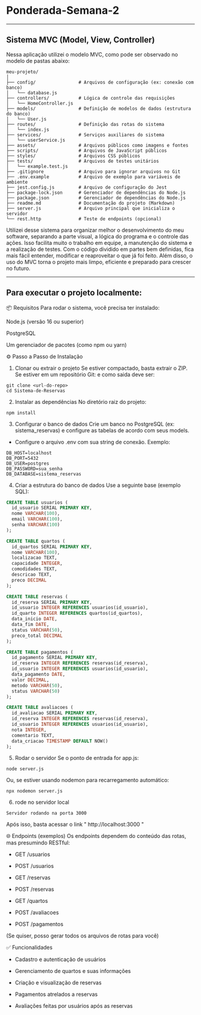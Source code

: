 ﻿# Ponderada-Semana-2
 
---

## Sistema MVC (Model, View, Controller)
Nessa aplicação utilizei o modelo MVC, como pode ser observado no modelo de pastas abaixo:

```
meu-projeto/
│
├── config/                # Arquivos de configuração (ex: conexão com banco)
│   └── database.js
├── controllers/           # Lógica de controle das requisições
│   └── HomeController.js
├── models/                # Definição de modelos de dados (estrutura do banco)
│   └── User.js
├── routes/                # Definição das rotas do sistema
│   └── index.js
├── services/              # Serviços auxiliares do sistema
│   └── userService.js
├── assets/                # Arquivos públicos como imagens e fontes
├── scripts/               # Arquivos de JavaScript públicos
├── styles/                # Arquivos CSS públicos
├── tests/                 # Arquivos de testes unitários
│   └── example.test.js
├── .gitignore             # Arquivo para ignorar arquivos no Git
├── .env.example           # Arquivo de exemplo para variáveis de ambiente
├── jest.config.js         # Arquivo de configuração do Jest
├── package-lock.json      # Gerenciador de dependências do Node.js
├── package.json           # Gerenciador de dependências do Node.js
├── readme.md              # Documentação do projeto (Markdown)
├── server.js              # Arquivo principal que inicializa o servidor
└── rest.http              # Teste de endpoints (opcional)

```

Utilizei desse sistema para organizar melhor o desenvolvimento do meu software, separando a parte visual, a lógica do 
programa e o controle das ações. Isso facilita muito o trabalho em equipe, a manutenção do sistema e a realização de testes. 
Com o código dividido em partes bem definidas, fica mais fácil entender, modificar e reaproveitar o que já foi feito. Além 
disso, o uso do MVC torna o projeto mais limpo, eficiente e preparado para crescer no futuro.

---

## Para executar o projeto localmente:
📦 Requisitos
Para rodar o sistema, você precisa ter instalado:

Node.js (versão 16 ou superior)

PostgreSQL

Um gerenciador de pacotes (como npm ou yarn)

⚙️ Passo a Passo de Instalação
1. Clonar ou extrair o projeto
Se estiver compactado, basta extrair o ZIP. Se estiver em um repositório Git:
e como saida deve ser:
```
git clone <url-do-repo>
cd Sistema-de-Reservas
```
2. Instalar as dependências
No diretório raiz do projeto:
```
npm install
```
3. Configurar o banco de dados
Crie um banco no PostgreSQL (ex: sistema_reservas) e configure as tabelas de acordo com seus models.
- Configure o arquivo .env com sua string de conexão. Exemplo:
```
DB_HOST=localhost
DB_PORT=5432
DB_USER=postgres
DB_PASSWORD=sua_senha
DB_DATABASE=sistema_reservas
```

4. Criar a estrutura do banco de dados
Use a seguinte base (exemplo SQL):
```sql
CREATE TABLE usuarios (
  id_usuario SERIAL PRIMARY KEY,
  nome VARCHAR(100),
  email VARCHAR(100),
  senha VARCHAR(100)
);

CREATE TABLE quartos (
  id_quartos SERIAL PRIMARY KEY,
  nome VARCHAR(100),
  localizacao TEXT,
  capacidade INTEGER,
  comodidades TEXT,
  descricao TEXT,
  preco DECIMAL
);

CREATE TABLE reservas (
  id_reserva SERIAL PRIMARY KEY,
  id_usuario INTEGER REFERENCES usuarios(id_usuario),
  id_quarto INTEGER REFERENCES quartos(id_quartos),
  data_inicio DATE,
  data_fim DATE,
  status VARCHAR(50),
  preco_total DECIMAL
);

CREATE TABLE pagamentos (
  id_pagamento SERIAL PRIMARY KEY,
  id_reserva INTEGER REFERENCES reservas(id_reserva),
  id_usuario INTEGER REFERENCES usuarios(id_usuario),
  data_pagamento DATE,
  valor DECIMAL,
  metodo VARCHAR(50),
  status VARCHAR(50)
);

CREATE TABLE avaliacoes (
  id_avaliacao SERIAL PRIMARY KEY,
  id_reserva INTEGER REFERENCES reservas(id_reserva),
  id_usuario INTEGER REFERENCES usuarios(id_usuario),
  nota INTEGER,
  comentario TEXT,
  data_criacao TIMESTAMP DEFAULT NOW()
);
```

5. Rodar o servidor
Se o ponto de entrada for app.js:
```
node server.js
```
Ou, se estiver usando nodemon para recarregamento automático:
```
npx nodemon server.js
```

6. rode no servidor local
```
Servidor rodando na porta 3000
```
Após isso, basta acessar o link " http://localhost:3000 "


🌐 Endpoints (exemplos)
Os endpoints dependem do conteúdo das rotas, mas presumindo RESTful:

- GET /usuarios

- POST /usuarios

- GET /reservas

- POST /reservas

- GET /quartos

- POST /avaliacoes

- POST /pagamentos

(Se quiser, posso gerar todos os arquivos de rotas para você)

✅ Funcionalidades
- Cadastro e autenticação de usuários

- Gerenciamento de quartos e suas informações

- Criação e visualização de reservas

- Pagamentos atrelados a reservas

- Avaliações feitas por usuários após as reservas
